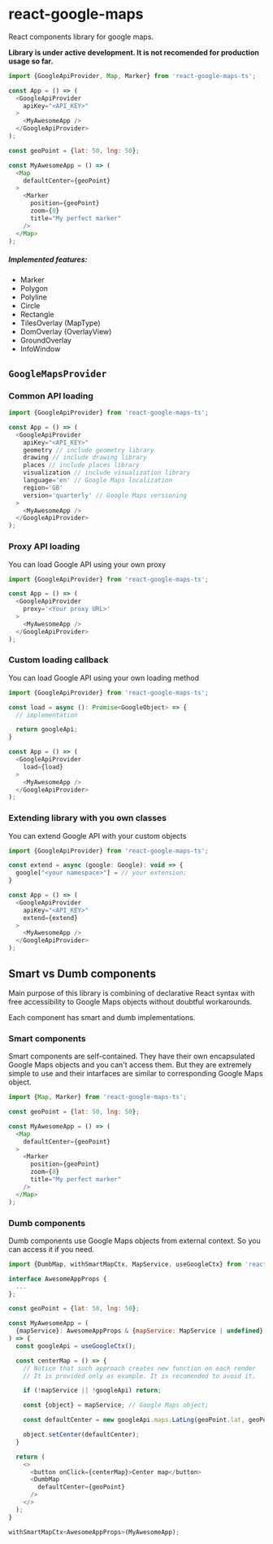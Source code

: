 # react-google-maps

React components library for google maps.

__Library is under active development. It is not recomended for production usage so far.__

```javascript
import {GoogleApiProvider, Map, Marker} from 'react-google-maps-ts';

const App = () => (
  <GoogleApiProvider
    apiKey="<API_KEY>"
  >
    <MyAwesomeApp />
  </GoogleApiProvider>
);

const geoPoint = {lat: 50, lng: 50};

const MyAwesomeApp = () => (
  <Map
    defaultCenter={geoPoint}
  >
    <Marker 
      position={geoPoint}
      zoom={8}
      title="My perfect marker"
    />
  </Map>
);
```

##### Implemented features:

* Marker
* Polygon
* Polyline
* Circle
* Rectangle
* TilesOverlay (MapType)
* DomOverlay (OverlayView)
* GroundOverlay
* InfoWindow

## `GoogleMapsProvider`

### Common API loading

```javascript
import {GoogleApiProvider} from 'react-google-maps-ts';

const App = () => (
  <GoogleApiProvider
    apiKey="<API_KEY>"
    geometry // include geometry library
    drawing // include drawing library
    places // include places library
    visualization // include visualization library
    language='en' // Google Maps localization
    region='GB'
    version='quarterly' // Google Maps versioning
  >
    <MyAwesomeApp />
  </GoogleApiProvider>
);
```

### Proxy API loading

You can load Google API using your own proxy

```javascript
import {GoogleApiProvider} from 'react-google-maps-ts';

const App = () => (
  <GoogleApiProvider
    proxy='<Your proxy URL>'
  >
    <MyAwesomeApp />
  </GoogleApiProvider>
);
```

### Custom loading callback

You can load Google API using your own loading method

```javascript
import {GoogleApiProvider} from 'react-google-maps-ts';

const load = async (): Promise<GoogleObject> => {
  // implementation

  return googleApi;
}

const App = () => (
  <GoogleApiProvider
    load={load}
  >
    <MyAwesomeApp />
  </GoogleApiProvider>
);
```

### Extending library with you own classes

You can extend Google API with your custom objects

```javascript
import {GoogleApiProvider} from 'react-google-maps-ts';

const extend = async (google: Google): void => {
  google["<your namespace>"] = // your extension;
}

const App = () => (
  <GoogleApiProvider
    apiKey="<API_KEY>"
    extend={extend}
  >
    <MyAwesomeApp />
  </GoogleApiProvider>
);
```

## Smart vs Dumb components

Main purpose of this library is combining of declarative React syntax with free accessibility to Google Maps objects without doubtful workarounds.

Each component has smart and dumb implementations.

### Smart components

Smart components are self-contained. They have their own encapsulated Google Maps objects and you can't access them. But they are extremely simple to use and their intarfaces are similar to corresponding Google Maps object.

```javascript
import {Map, Marker} from 'react-google-maps-ts';

const geoPoint = {lat: 50, lng: 50};

const MyAwesomeApp = () => (
  <Map
    defaultCenter={geoPoint}
  >
    <Marker 
      position={geoPoint}
      zoom={8}
      title="My perfect marker"
    />
  </Map>
);
```

### Dumb components

Dumb components use Google Maps objects from external context. So you can access it if you need.

```javascript
import {DumbMap, withSmartMapCtx, MapService, useGoogleCtx} from 'react-google-maps-ts';

interface AwesomeAppProps {
  ...
};

const geoPoint = {lat: 50, lng: 50};

const MyAwesomeApp = (
  {mapService}: AwesomeAppProps & {mapService: MapService | undefined}
) => {  
  const googleApi = useGoogleCtx();

  const centerMap = () => { 
    // Notice that such approach creates new function on each render
    // It is provided only as example. It is recomended to avoid it.

    if (!mapService || !googleApi) return;

    const {object} = mapService; // Google Maps object;

    const defaultCenter = new googleApi.maps.LatLng(geoPoint.lat, geoPoint.lng);

    object.setCenter(defaultCenter);
  }

  return (
    <>
      <button onClick={centerMap}>Center map</button>
      <DumbMap
        defaultCenter={geoPoint}
      />
    </>
  );
}

withSmartMapCtx<AwesomeAppProps>(MyAwesomeApp);
```
